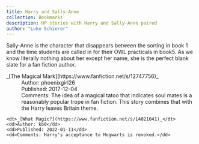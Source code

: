 ```yaml
---
title: Harry and Sally-Anne
collection: Bookmarks
description: HP stories with Harry and Sally-Anne paired
author: "Luke Schierer"
---
```


Sally-Anne is the character that disappears between the sorting in book 1 and the
time students are called in for their OWL practicals in book5. As we know
literally nothing about her except her name, she is the perfect blank slate for
a fan fiction author.

<dl>
    <dt>_[The Magical Mark](https://www.fanfiction.net/s/12747756)_</dt>
    <dd>Author: phoenixgirl26</dd>
    <dd>Published: 2017-12-04</dd>
    <dd>Comments: The idea of a magical tatoo that indicates soul mates is a
        reasonably popular trope in fan fiction.  This story combines that with
        the Harry leaves Britain theme.</dd>

    <dt>_[What Magic?](https://www.fanfiction.net/s/14021041)_</dt>
    <dd>Author: kb0</dd>
    <dd>Published: 2022-01-11</dd>
    <dd>Comments: Harry's acceptance to Hogwarts is revoked.</dd>

</dl>
